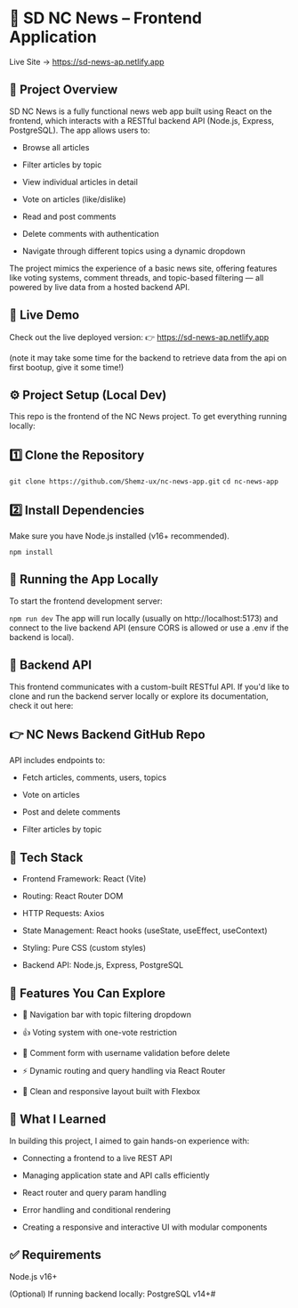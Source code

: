 # 📰 SD NC News – Frontend Application
Live Site → https://sd-news-ap.netlify.app

## 📌 Project Overview
SD NC News is a fully functional news web app built using React on the frontend, which interacts with a RESTful backend API (Node.js, Express, PostgreSQL). The app allows users to:

- Browse all articles

- Filter articles by topic

- View individual articles in detail

- Vote on articles (like/dislike)

- Read and post comments

- Delete comments with authentication

- Navigate through different topics using a dynamic dropdown

The project mimics the experience of a basic news site, offering features like voting systems, comment threads, and topic-based filtering — all powered by live data from a hosted backend API.

## 🚀 Live Demo
Check out the live deployed version:
👉 https://sd-news-ap.netlify.app

(note it may take some time for the backend to retrieve data from the api on first bootup, give it some time!)

## ⚙️ Project Setup (Local Dev)
This repo is the frontend of the NC News project. To get everything running locally:

## 1️⃣ Clone the Repository

```git clone https://github.com/Shemz-ux/nc-news-app.git```
```cd nc-news-app```

## 2️⃣ Install Dependencies
Make sure you have Node.js installed (v16+ recommended).

```npm install```

## 🧪 Running the App Locally
To start the frontend development server:

```npm run dev```
The app will run locally (usually on http://localhost:5173) and connect to the live backend API (ensure CORS is allowed or use a .env if the backend is local).

## 🔗 Backend API
This frontend communicates with a custom-built RESTful API. If you'd like to clone and run the backend server locally or explore its documentation, check it out here:

## 👉 NC News Backend GitHub Repo

API includes endpoints to:

- Fetch articles, comments, users, topics

- Vote on articles

- Post and delete comments

- Filter articles by topic

## 🧰 Tech Stack
- Frontend Framework: React (Vite)

- Routing: React Router DOM

- HTTP Requests: Axios

- State Management: React hooks (useState, useEffect, useContext)

- Styling: Pure CSS (custom styles)

- Backend API: Node.js, Express, PostgreSQL

## 🌟 Features You Can Explore
- 🧭 Navigation bar with topic filtering dropdown

- 👍 Voting system with one-vote restriction

- 💬 Comment form with username validation before delete

- ⚡ Dynamic routing and query handling via React Router

- 🎯 Clean and responsive layout built with Flexbox

## 🧠 What I Learned
In building this project, I aimed to gain hands-on experience with:

- Connecting a frontend to a live REST API

- Managing application state and API calls efficiently

- React router and query param handling

- Error handling and conditional rendering

- Creating a responsive and interactive UI with modular components

## ✅ Requirements
Node.js v16+

(Optional) If running backend locally: PostgreSQL v14+#